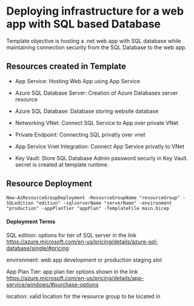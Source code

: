 # Deploying infrastructure for a web app with SQL based Database
Template objective is hosting a .net web app with SQL database while maintaining connection security from the SQL Database to the web app.

## Resources created in Template
* App Service: Hosting Web App using App Service

* Azure SQL Database Server: Creation of Azure Databases server resource

* Azure SQL Database: Database storing website database

* Networking VNet: Connect SQL Service to App over private VNet

* Private Endpoint: Connecting SQL privatly over vnet

* App Service Vnet Integration: Connect App Service privatly to VNet

* Key Vault: Store SQL Database Admin password securly in Key Vault. secret is created at template runtime.

## Resource Deployment
```
New-AzResourceGroupDeployment -ResourceGroupName "resourceGroup" -SQLedition "edition" -sqlserverName "serverName" -environment "production" -appPlanTier "appPlan" -TemplateFile main.bicep
```
#### Deployment Terms
SQL edition: options for tier of SQL server in the link https://azure.microsoft.com/en-us/pricing/details/azure-sql-database/single/#pricing

environment: web app development or production staging slot

App Plan Tier: app plan tier options shown in the link
https://azure.microsoft.com/en-us/pricing/details/app-service/windows/#purchase-options

location: valid location for the resource group to be located in
